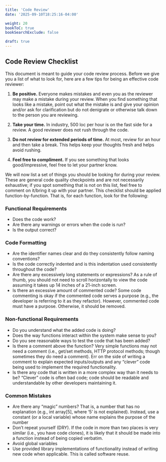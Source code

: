 ```yaml
---
title: 'Code Review'
date: '2025-09-10T18:25:16-04:00'

weight: 20
bookToC: true
bookSearchExclude: false

draft: true
---
```


## Code Review Checklist

This document is meant to guide your code review process. Before we give you a list of what to look for, here are a few tips for being an effective code reviewer:

1. **Be positive.** Everyone makes mistakes and even you as the reviewer may make a mistake during your review. When you find something that looks like a mistake, point out what the mistake is and give your opinion and/or ask for clarification but do not denigrate or otherwise talk down to the person you are reviewing.

2. **Take your time.** In industry, 500 loc per hour is on the fast side for a review. A good reviewer does not rush through the code.

3. **Do not review for extended periods of time.** At most, review for an hour and then take a break. This helps keep your thoughts fresh and helps avoid rushing.

4. **Feel free to compliment.** If you see something that looks good/impressive, feel free to let your partner know.

We will now list a set of things you should be looking for during your review. These are general code quality checkpoints and are not necessarily exhaustive; if you spot something that is not on this list, feel free to comment on it/bring it up with your partner. This checklist should be applied function-by-function. That is, for each function, look for the following:

### Functional Requirements

* Does the code work?
* Are there any warnings or errors when the code is run?
* Is the output correct?

### Code Formatting

* Are the identifier names clear and do they consistently follow naming conventions?
* Is the code correctly indented and is this indentation used consistently throughout the code?
* Are there any excessively long statements or expressions? As a rule of thumb, you should not need to scroll horizontally to view the code assuming it takes up 14 inches of a 21-inch screen.
* Is there an excessive amount of commented code? Some code commenting is okay if the commented code serves a purpose (e.g., the developer is referring to it as they refactor). However, commented code must have a purpose. Otherwise, it should be removed.

### Non-functional Requirements

* Do you understand what the added code is doing?
* Does the way functions interact within the system make sense to you?
* Do you see reasonable ways to test the code that has been added?
* Is there a comment above the function? Very simple functions may not need a comment (i.e., get/set methods, HTTP protocol methods; though sometimes they do need a comment). Err on the side of writing a comment to explain expected inputs/outputs and any “clever” code being used to implement the required functionality.
* Is there any code that is written in a more complex way than it needs to be? “Clever” code is often bad code; code should be readable and understandable by other developers maintaining it.

### Common Mistakes

* Are there any “magic” numbers? That is, a number that has no explanation (e.g., int array\[5\], where ‘5’ is not explained). Instead, use a constant (or a local variable) whose name explains the purpose of the number
* Don’t repeat yourself (DRY). If the code in more than two places is very similar (i.e., you have code clones), it is likely that it should be made into a function instead of being copied verbatim.
* Avoid global variables
* Use provided library implementations of functionality instead of writing new code when applicable. This is called software reuse.